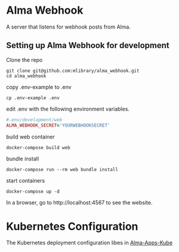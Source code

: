 # Alma Webhook

A server that listens for webhook posts from Alma.

## Setting up Alma Webhook for development

Clone the repo

```
git clone git@github.com:mlibrary/alma_webhook.git
cd alma_webhook
```

copy .env-example to .env

```
cp .env-example .env
```

edit .env with the following environment variables. 

```ruby
#.env/development/web
ALMA_WEBHOOK_SECRET='YOURWEBHOOKSECRET'
```

build web container

```
docker-compose build web
```

bundle install
```
docker-compose run --rm web bundle install
```

start containers

```
docker-compose up -d
```

In a browser, go to http://localhost:4567 to see the website.

# Kubernetes Configuration
The Kubernetes deployment configuration libes in [Alma-Apps-Kube](https://github.com/mlibrary/alma-apps-kube)
